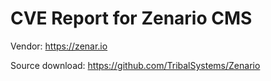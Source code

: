 # CVE Report for Zenario CMS

Vendor: https://zenar.io

Source download: https://github.com/TribalSystems/Zenario